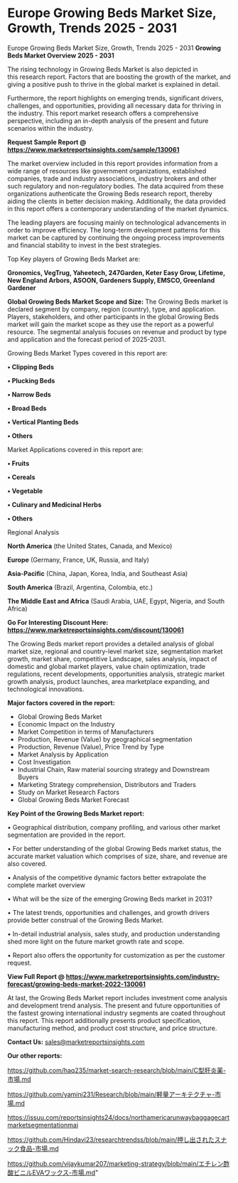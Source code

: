 # Europe Growing Beds Market Size, Growth, Trends 2025 - 2031
Europe Growing Beds Market Size, Growth, Trends 2025 - 2031
<Strong> Growing Beds Market Overview 2025 - 2031</strong>

The rising technology in Growing Beds Market is also depicted in this research report. Factors that are boosting the growth of the market, and giving a positive push to thrive in the global market is explained in detail.

Furthermore, the report highlights on emerging trends, significant drivers, challenges, and opportunities, providing all necessary data for thriving in the industry. This report market research offers a comprehensive perspective, including an in-depth analysis of the present and future scenarios within the industry.

<strong>Request Sample Report @ <a href=https://www.marketreportsinsights.com/sample/130061>https://www.marketreportsinsights.com/sample/130061</a></strong>

The market overview included in this report provides information from a wide range of resources like government organizations, established companies, trade and industry associations, industry brokers and other such regulatory and non-regulatory bodies. The data acquired from these organizations authenticate the Growing Beds research report, thereby aiding the clients in better decision making. Additionally, the data provided in this report offers a contemporary understanding of the market dynamics.

The leading players are focusing mainly on technological advancements in order to improve efficiency. The long-term development patterns for this market can be captured by continuing the ongoing process improvements and financial stability to invest in the best strategies.

Top Key players of Growing Beds Market are:

<strong>Gronomics, VegTrug, Yaheetech, 247Garden, Keter Easy Grow, Lifetime, New England Arbors, ASOON, Gardeners Supply, EMSCO, Greenland Gardener</strong>

<strong><b>Global Growing Beds Market Scope and Size:</b></strong>
The Growing Beds market is declared segment by company, region (country), type, and application. Players, stakeholders, and other participants in the global Growing Beds market will gain the market scope as they use the report as a powerful resource. The segmental analysis focuses on revenue and product by type and application and the forecast period of 2025-2031.

Growing Beds Market Types covered in this report are:

<strong>• Clipping Beds

• Plucking Beds

• Narrow Beds

• Broad Beds

• Vertical Planting Beds

• Others</strong>

Market Applications covered in this report are:

<strong>• Fruits

• Cereals

• Vegetable

• Culinary and Medicinal Herbs

• Others</strong> 

Regional Analysis

<strong>North America</strong> (the United States, Canada, and Mexico)

<strong>Europe</strong> (Germany, France, UK, Russia, and Italy)

<strong>Asia-Pacific</strong> (China, Japan, Korea, India, and Southeast Asia)

<strong>South America</strong> (Brazil, Argentina, Colombia, etc.)

<strong>The Middle East and Africa</strong> (Saudi Arabia, UAE, Egypt, Nigeria, and South Africa)

<strong>Go For Interesting Discount Here: <a href=https://www.marketreportsinsights.com/discount/130061>https://www.marketreportsinsights.com/discount/130061</a></strong>

The Growing Beds market report provides a detailed analysis of global market size, regional and country-level market size, segmentation market growth, market share, competitive Landscape, sales analysis, impact of domestic and global market players, value chain optimization, trade regulations, recent developments, opportunities analysis, strategic market growth analysis, product launches, area marketplace expanding, and technological innovations.

<strong><b>Major factors covered in the report:</b></strong>
<ul>
  <li>Global Growing Beds Market </li>
  <li>Economic Impact on the Industry</li>
  <li>Market Competition in terms of Manufacturers</li>
  <li>Production, Revenue (Value) by geographical segmentation</li>
  <li>Production, Revenue (Value), Price Trend by Type</li>
  <li>Market Analysis by Application</li>
  <li>Cost Investigation</li>
  <li>Industrial Chain, Raw material sourcing strategy and Downstream Buyers</li>
  <li>Marketing Strategy comprehension, Distributors and Traders</li>
  <li>Study on Market Research Factors</li>
  <li>Global Growing Beds Market Forecast</li>
</ul>

<strong><b>Key Point of the Growing Beds Market report:</b></strong>

• Geographical distribution, company profiling, and various other market segmentation are provided in the report.

• For better understanding of the global Growing Beds market status, the accurate market valuation which comprises of size, share, and revenue are also covered.

• Analysis of the competitive dynamic factors better extrapolate the complete market overview

• What will be the size of the emerging Growing Beds market in 2031?

• The latest trends, opportunities and challenges, and growth drivers provide better construal of the Growing Beds Market.

• In-detail industrial analysis, sales study, and production understanding shed more light on the future market growth rate and scope.

• Report also offers the opportunity for customization as per the customer request.

<strong><b>View Full Report @ <a href=https://www.marketreportsinsights.com/industry-forecast/growing-beds-market-2022-130061>https://www.marketreportsinsights.com/industry-forecast/growing-beds-market-2022-130061</a></b></strong>


At last, the Growing Beds Market report includes investment come analysis and development trend analysis. The present and future opportunities of the fastest growing international industry segments are coated throughout this report. This report additionally presents product specification, manufacturing method, and product cost structure, and price structure.

<strong>Contact Us:</strong>
sales@marketreportsinsights.com

<strong>Our other reports:</strong>

<a href=https://github.com/haq235/market-search-research/blob/main/C型肝炎薬-市場.md>https://github.com/haq235/market-search-research/blob/main/C型肝炎薬-市場.md</a>

<a href=https://github.com/yamini231/Research/blob/main/軽量アーキテクチャ-市場.md>https://github.com/yamini231/Research/blob/main/軽量アーキテクチャ-市場.md</a>

<a href=https://issuu.com/reportsinsights24/docs/northamericarunwaybaggagecartmarketsegmentationmai>https://issuu.com/reportsinsights24/docs/northamericarunwaybaggagecartmarketsegmentationmai</a>

<a href=https://github.com/Hindavi23/researchtrendss/blob/main/押し出されたスナック食品-市場.md>https://github.com/Hindavi23/researchtrendss/blob/main/押し出されたスナック食品-市場.md</a>

<a href=https://github.com/vijaykumar207/marketing-strategy/blob/main/エチレン酢酸ビニルEVAワックス-市場.md>https://github.com/vijaykumar207/marketing-strategy/blob/main/エチレン酢酸ビニルEVAワックス-市場.md</a>"
